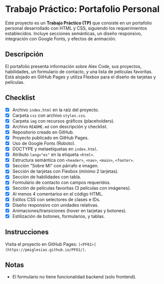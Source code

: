 # Trabajo Práctico: Portafolio Personal

Este proyecto es un **Trabajo Práctico (TP)** que consiste en un portafolio personal desarrollado con HTML y CSS, siguiendo los requerimientos establecidos. Incluye secciones semánticas, un diseño responsivo, integración con Google Fonts, y efectos de animación.

## Descripción
El portafolio presenta información sobre Alex Code, sus proyectos, habilidades, un formulario de contacto, y una lista de películas favoritas. Está alojado en GitHub Pages y utiliza Flexbox para el diseño de tarjetas y películas.

## Checklist
- [x] Archivo `index.html` en la raíz del proyecto.
- [x] Carpeta `css` con archivo `styles.css`.
- [x] Carpeta `img` con recursos gráficos (placeholders).
- [x] Archivo `README.md` con descripción y checklist.
- [x] Repositorio creado en GitHub.
- [x] Proyecto publicado en GitHub Pages.
- [x] Uso de Google Fonts (Roboto).
- [x] DOCTYPE y metaetiquetas en `index.html`.
- [x] Atributo `lang="es"` en la etiqueta `<html>`.
- [x] Estructura semántica con `<header>`, `<nav>`, `<main>`, `<footer>`.
- [x] Sección "Sobre Mí" con párrafo e imagen.
- [x] Sección de tarjetas con Flexbox (mínimo 2 tarjetas).
- [x] Sección de habilidades con tabla.
- [x] Formulario de contacto con campos requeridos.
- [x] Sección de películas favoritas (3 películas con imágenes).
- [x] Al menos 4 comentarios en el código HTML.
- [x] Estilos CSS con selectores de clases e IDs.
- [x] Diseño responsivo con unidades relativas.
- [x] Animaciones/transiciones (hover en tarjetas y botones).
- [x] Estilización de botones, formularios, y tablas.

## Instrucciones
 Visita el proyecto en GitHub Pages: `[<PF01>](https://pmiglesias.github.io/PFO1/)`.

## Notas
- El formulario no tiene funcionalidad backend (solo frontend).